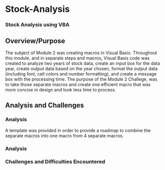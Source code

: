 # Stock-Analysis
### Stock Analysis using VBA

## Overview/Purpose
The subject of Module 2 was creating macros in Visual Basic.  Throughout this module, and in separate steps and macros, Visual Basis code was created to analyze two years of stock data, create an input box for the data year, create output data based on the year chosen, format the output data (including font, cell colors and number formatting), and create a message box with the processing time.  The purpose of the Module 2 Challege, was to take those separate macros and create one efficient macro that was more concise in design and took less time to process. 

## Analysis and Challenges

### Analysis 
A template was provided in order to provide a roadmap to combine the separate macros into one macro from 4 separate macros.  
 

### Analysis 

### Challenges and Difficulties Encountered
